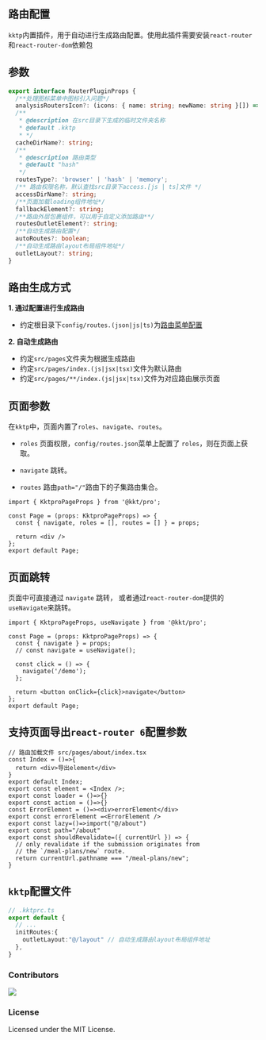 ## 路由配置

`kktp`内置插件，用于自动进行生成路由配置。使用此插件需要安装`react-router`和`react-router-dom`依赖包

## 参数

```ts
export interface RouterPluginProps {
  /**处理图标菜单中图标引入问题*/
  analysisRoutersIcon?: (icons: { name: string; newName: string }[]) => string;
  /**
   * @description 在src目录下生成的临时文件夹名称
   * @default .kktp
   * */
  cacheDirName?: string;
  /**
   * @description 路由类型
   * @default "hash"
   */
  routesType?: 'browser' | 'hash' | 'memory';
  /** 路由权限名称，默认查找src目录下access.[js | ts]文件 */
  accessDirName?: string;
  /**页面加载loading组件地址*/
  fallbackElement?: string;
  /**路由外层包裹组件，可以用于自定义添加路由**/
  routesOutletElement?: string;
  /**自动生成路由配置*/
  autoRoutes?: boolean;
  /**自动生成路由layout布局组件地址*/
  outletLayout?: string;
}
```

## 路由生成方式

**1. 通过配置进行生成路由**

- 约定根目录下`config/routes.(json|js|ts)`为[路由菜单配置](https://github.com/kktjs/kkt-pro/tree/dev/packages/plugin/pro#kktproroutesprops)



**2. 自动生成路由**

- 约定`src/pages`文件夹为根据生成路由
- 约定`src/pages/index.(js|jsx|tsx)`文件为默认路由
- 约定`src/pages/**/index.(js|jsx|tsx)`文件为对应路由展示页面

## 页面参数

在`kktp`中，页面内置了`roles`、`navigate`、`routes`。

- `roles` 页面权限，`config/routes.json`菜单上配置了 `roles`，则在页面上获取。

- `navigate` 跳转。

- `routes` 路由`path="/"`路由下的子集路由集合。

```tsx
import { KktproPageProps } from '@kkt/pro';

const Page = (props: KktproPageProps) => {
  const { navigate, roles = [], routes = [] } = props;

  return <div />
};
export default Page;
```

## 页面跳转

页面中可直接通过 `navigate` 跳转， 或者通过`react-router-dom`提供的 `useNavigate`来跳转。

```tsx
import { KktproPageProps, useNavigate } from '@kkt/pro';

const Page = (props: KktproPageProps) => {
  const { navigate } = props;
  // const navigate = useNavigate();

  const click = () => {
    navigate('/demo');
  };

  return <button onClick={click}>navigate</button>
};
export default Page;
```

## 支持页面导出`react-router 6`配置参数

```tsx
// 路由加载文件 src/pages/about/index.tsx
const Index = ()=>{
  return <div>导出element</div>
}
export default Index;
export const element = <Index />;
export const loader = ()=>{}
export const action = ()=>{}
const ErrorElement = ()=><div>errorElement</div>
export const errorElement =<ErrorElement />
export const lazy=()=>import("@/about")
export const path="/about"
export const shouldRevalidate=({ currentUrl }) => {
  // only revalidate if the submission originates from
  // the `/meal-plans/new` route.
  return currentUrl.pathname === "/meal-plans/new";
}

```

## `kktp`配置文件

```ts
// .kktprc.ts
export default {
  // ...
  initRoutes:{
    outletLayout:"@/layout" // 自动生成路由layout布局组件地址
  },
}
```

### Contributors

<a href="https://github.com/kktjs/kkt-pro/graphs/contributors">
  <img src="https://kktjs.github.io/kkt-pro/CONTRIBUTORS.svg" />
</a>

### License

Licensed under the MIT License.